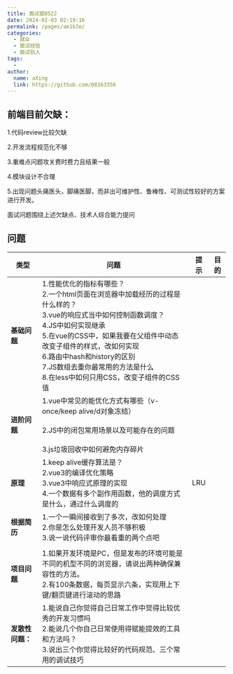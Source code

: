 ```yaml
---
title: 面试题0522
date: 2024-02-03 02:19:16
permalink: /pages/ae1b3e/
categories:
  - 就业
  - 面试经验
  - 面试别人
tags:
  - 
author: 
  name: aXing
  link: https://github.com/08163356
---
```



## 前端目前欠缺：

1.代码review比较欠缺

2.开发流程规范化不够

3.重难点问题攻关费时费力且结果一般

4.模块设计不合理

5.出现问题头痛医头，脚痛医脚，而非出可维护性、鲁棒性、可测试性较好的方案进行开发。

面试问题围绕上述欠缺点、技术人综合能力提问

## 问题

| 类型             | 问题                                                         | 提示 | 目的 |
| ---------------- | ------------------------------------------------------------ | ---- | ---- |
| **基础问题**     | 1.性能优化的指标有哪些？<br />2.一个html页面在浏览器中加载经历的过程是什么样的？<br />3.vue的响应式当中如何控制函数调度？<br />4.JS中如何实现继承<br />5.在vue的CSS中，如果我要在父组件中动态改变子组件的样式，改如何实现<br />6.路由中hash和history的区别<br />7.JS数组去重你最常用的方法是什么<br />8.在less中如何只用CSS，改变子组件的CSS值 |      |      |
| **进阶问题**     | 1.vue中常见的能优化方式有哪些（v-once/keep alive/d对象冻结）<br /><br />2.JS中的闭包常用场景以及可能存在的问题<br /><br />3.js垃圾回收中如何避免内存碎片 |      |      |
| **原理**         | 1.keep alive缓存算法是？<br />2.vue3的编译优化策略<br />3.vue3中响应式原理的实现<br />4.一个数据有多个副作用函数，他的调度方式是什么，通过什么调度的 | LRU  |      |
| **根据简历**     | 1.一个一瞬间接收到了多次，改如何处理<br />2.你是怎么处理开发人员不够积极<br />3.说一说代码评审你最看重的两个点吧 |      |      |
|                  |                                                              |      |      |
| **项目问题**     | 1.如果开发环境是PC，但是发布的环境可能是不同的机型不同的浏览器，请说出两种确保兼容性的方法。<br />2.有100条数据，每页显示六条，实现用上下键/翻页键进行滚动的思路 |      |      |
| **发散性问题：** | 1.能说自己你觉得自己日常工作中觉得比较优秀的开发习惯吗<br />2.能说几个你自己日常使用得赋能提效的工具和方法吗？<br />3.说出三个你觉得比较好的代码规范、三个常用的调试技巧 |      |      |



